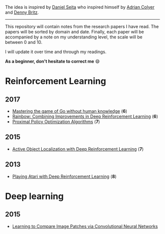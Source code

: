 The idea is inspired by [Daniel Seita](https://github.com/DanielTakeshi/Paper_Notes) who inspired himself by [Adrian Colyer](https://blog.acolyer.org/about/) and [Denny Britz](https://github.com/dennybritz/deeplearning-papernotes).

----

This repository will contain notes from the research papers I have read.
The papers will be sorted by domain and date.
Finally, each paper will be accompanied by a note on my understanding level, the scale will be between 0 and 10.

I will update it over time and through my readings.

**As a beginner, don't hesitate to correct me** :smile:

# Reinforcement Learning 

## 2017
- [Mastering the game of Go without human knowledge](https://github.com/AdilZouitine/paper_notes/blob/master/reinforcement_learning/Mastering-the-game-of-Go-without-human-knowledge.md) (**6**)
- [Rainbow: Combining Improvements in Deep Reinforcement Learning](https://github.com/AdilZouitine/paper_notes/blob/master/reinforcement_learning/Rainbow.md) (**6**)
- [Proximal Policy Optimization Algorithms](https://github.com/AdilZouitine/paper_notes/blob/master/reinforcement_learning/Proximal-Policy-Optimization-Algorithms.md) (**7**)

## 2015
- [Active Object Localization with Deep Reinforcement Learning](https://github.com/AdilZouitine/paper_notes/blob/master/reinforcement_learning/Active-Object-Localization-with-Deep-Reinforcement-Learning.md) (**7**)

## 2013
- [Playing Atari with Deep Reinforcement Learning](https://github.com/AdilZouitine/paper_notes/blob/master/reinforcement_learning/Playing-Atari-with-Deep-Reinforcement-Learning.md) (**8**)

# Deep learning

## 2015 
- [Learning to Compare Image Patches via Convolutional Neural Networks]()
